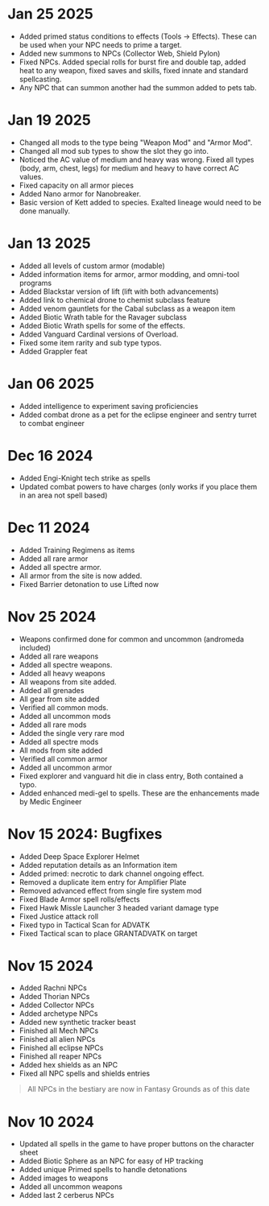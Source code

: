 # Jan 25 2025

* Added primed status conditions to effects (Tools -> Effects). These can be used when your NPC needs to prime a target.
* Added new summons to NPCs (Collector Web, Shield Pylon)
* Fixed NPCs. Added special rolls for burst fire and double tap, added heat to any weapon, fixed saves and skills, fixed innate and standard spellcasting.
* Any NPC that can summon another had the summon added to pets tab.

# Jan 19 2025

* Changed all mods to the type being "Weapon Mod" and "Armor Mod".
* Changed all mod sub types to show the slot they go into.
* Noticed the AC value of medium and heavy was wrong. Fixed all types (body, arm, chest, legs) for medium and heavy to have correct AC values.
* Fixed capacity on all armor pieces
* Added Nano armor for Nanobreaker.
* Basic version of Kett added to species. Exalted lineage would need to be done manually.

# Jan 13 2025

* Added all levels of custom armor (modable)
* Added information items for armor, armor modding, and omni-tool programs
* Added Blackstar version of lift (lift with both advancements)
* Added link to chemical drone to chemist subclass feature
* Added venom gauntlets for the Cabal subclass as a weapon item
* Added Biotic Wrath table for the Ravager subclass
* Added Biotic Wrath spells for some of the effects.
* Added Vanguard Cardinal versions of Overload.
* Fixed some item rarity and sub type typos.
* Added Grappler feat

# Jan 06 2025

* Added intelligence to experiment saving proficiencies
* Added combat drone as a pet for the eclipse engineer and sentry turret to combat engineer

# Dec 16 2024

* Added Engi-Knight tech strike as spells
* Updated combat powers to have charges (only works if you place them in an area not spell based)

# Dec 11 2024

* Added Training Regimens as items
* Added all rare armor
* Added all spectre armor.
* All armor from the site is now added.
* Fixed Barrier detonation to use Lifted now

# Nov 25 2024

* Weapons confirmed done for common and uncommon (andromeda included)
* Added all rare weapons
* Added all spectre weapons.
* Added all heavy weapons
* All weapons from site added.
* Added all grenades
* All gear from site added
* Verified all common mods.
* Added all uncommon mods
* Added all rare mods
* Added the single very rare mod
* Added all spectre mods
* All mods from site added
* Verified all common armor
* Added all uncommon armor
* Fixed explorer and vanguard hit die in class entry, Both contained a typo.
* Added enhanced medi-gel to spells. These are the enhancements made by Medic Engineer

# Nov 15 2024: Bugfixes

* Added Deep Space Explorer Helmet
* Added reputation details as an Information item
* Added primed: necrotic to dark channel ongoing effect.
* Removed a duplicate item entry for Amplifier Plate
* Removed advanced effect from single fire system mod
* Fixed Blade Armor spell rolls/effects
* Fixed Hawk Missle Launcher 3 headed variant damage type
* Fixed Justice attack roll
* Fixed typo in Tactical Scan for ADVATK
* Fixed Tactical scan to place GRANTADVATK on target

# Nov 15 2024

* Added Rachni NPCs
* Added Thorian NPCs
* Added Collector NPCs
* Added archetype NPCs
* Added new synthetic tracker beast
* Finished all Mech NPCs
* Finished all alien NPCs
* Finished all eclipse NPCs
* Finished all reaper NPCs
* Added hex shields as an NPC
* Fixed all NPC spells and shields entries

> All NPCs in the bestiary are now in Fantasy Grounds as of this date

# Nov 10 2024

* Updated all spells in the game to have proper buttons on the character sheet
* Added Biotic Sphere as an NPC for easy of HP tracking
* Added unique Primed spells to handle detonations
* Added images to weapons
* Added all uncommon weapons
* Added last 2 cerberus NPCs